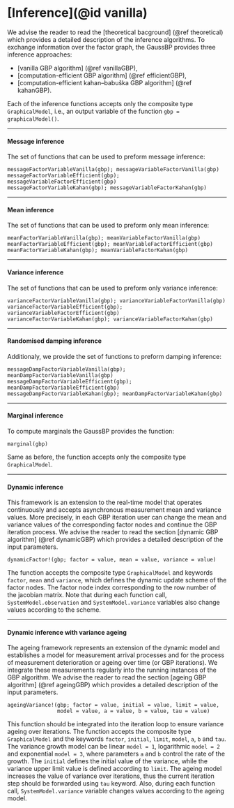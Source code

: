 # [Inference](@id vanilla)

We advise the reader to read the [theoretical bacground] (@ref theoretical) which provides a detailed description of the inference algorithms. To exchange information over the factor graph, the GaussBP provides three inference approaches:
- [vanilla GBP algorithm] (@ref vanillaGBP),
- [computation-efficient GBP algorithm] (@ref efficientGBP),
- [computation-efficient kahan–babuška GBP algorithm] (@ref kahanGBP).

Each of the inference functions accepts only the composite type `GraphicalModel`, i.e., an output variable of the function `gbp = graphicalModel()`.

---

#### Message inference
The set of functions that can be used to preform message inference:
```julia-repl
messageFactorVariableVanilla(gbp); messageVariableFactorVanilla(gbp)
messageFactorVariableEfficient(gbp); messageVariableFactorEfficient(gbp)
messageFactorVariableKahan(gbp); messageVariableFactorKahan(gbp)
```
---

#### Mean inference
The set of functions that can be used to preform only mean inference:
```julia-repl
meanFactorVariableVanilla(gbp); meanVariableFactorVanilla(gbp)
meanFactorVariableEfficient(gbp); meanVariableFactorEfficient(gbp)
meanFactorVariableKahan(gbp); meanVariableFactorKahan(gbp)
```
---

#### Variance inference
The set of functions that can be used to preform only variance inference:
```julia-repl
varianceFactorVariableVanilla(gbp); varianceVariableFactorVanilla(gbp)
varianceFactorVariableEfficient(gbp); varianceVariableFactorEfficient(gbp)
varianceFactorVariableKahan(gbp); varianceVariableFactorKahan(gbp)
```
---


#### Randomised damping inference
Additionaly, we provide the set of functions to preform damping inference:
```julia-repl
messageDampFactorVariableVanilla(gbp); meanDampFactorVariableVanilla(gbp)
messageDampFactorVariableEfficient(gbp); meanDampFactorVariableEfficient(gbp)
messageDampFactorVariableKahan(gbp); meanDampFactorVariableKahan(gbp)
```
---

#### Marginal inference
To compute marginals the GaussBP provides the function:
```julia-repl
marginal(gbp)
```
Same as before, the function accepts only the composite type `GraphicalModel`.

---

#### Dynamic inference
This framework is an extension to the real-time model that operates continuously and accepts asynchronous measurement mean and variance values. More precisely, in each GBP iteration user can change the mean and variance values of the corresponding factor nodes and continue the GBP iteration process. We advise the reader to read the section [dynamic GBP algorithm] (@ref dynamicGBP) which provides a detailed description of the input parameters.
```julia-repl
dynamicFactor!(gbp; factor = value, mean = value, variance = value)
```
The function accepts the composite type `GraphicalModel` and keywords `factor`, `mean` and `variance`, which defines the dynamic update scheme of the factor nodes. The factor node index corresponding to the row number of the jacobian matrix. Note that during each function call, `SystemModel.observation` and `SystemModel.variance` variables also change values according to the scheme.

---

#### Dynamic inference with variance ageing
The ageing framework represents an extension of the dynamic model and establishes a model for measurement arrival processes and for the process of measurement deterioration or ageing over time (or GBP iterations). We integrate these measurements regularly into the running instances of the GBP algorithm. We advise the reader to read the section [ageing GBP algorithm] (@ref ageingGBP) which provides a detailed description of the input parameters.
```julia-repl
ageingVariance!(gbp; factor = value, initial = value, limit = value,
                model = value, a = value, b = value, tau = value)
```
This function should be integrated into the iteration loop to ensure variance ageing over iterations. The function accepts the composite type `GraphicalModel` and the keywords `factor`, `initial`, `limit`, `model`, `a`, `b` and `tau`. The variance growth model can be linear `model = 1`, logarithmic `model = 2` and exponential `model = 3`, where parameters `a` and `b` control the rate of the growth. The `initial` defines the initial value of the variance, while the variance upper limit value is defined according to `limit`. The ageing model increases the value of variance over iterations, thus the current iteration step should be forwarded using `tau` keyword. Also, during each function call, `SystemModel.variance` variable changes values according to the ageing model.